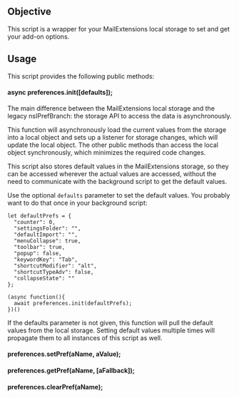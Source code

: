 ## Objective

This script is a wrapper for your MailExtensions local storage to set and get
your add-on options.

## Usage

This script provides the following public methods:

#### async preferences.init([defaults]);

The main difference between the MailExtensions local storage and the
legacy nsIPrefBranch: the storage API to access the data is asynchronously.

This function will asynchronously load the current values from the storage
into a local object and sets up a listener for storage changes, which will
update the local object. The other public methods than access the local
object synchronously, which minimizes the required code changes.

This script also stores default values in the MailExtensions storage, so they
can be accessed wherever the actual values are accessed, without the need to
communicate with the background script to get the default values.

Use the optional `defaults` parameter to set the default values. You probably
want to do that once in your background script:

```
let defaultPrefs = {
  "counter": 0,
  "settingsFolder": "",
  "defaultImport": "",
  "menuCollapse": true,
  "toolbar": true,
  "popup": false,
  "keywordKey": "Tab",
  "shortcutModifier": "alt",
  "shortcutTypeAdv": false,
  "collapseState": ""
};

(async function(){
  await preferences.init(defaultPrefs);
})()

```
If the defaults parameter is not given, this function will pull the default values
from the local storage. Setting default values multiple times will propagate them
to all instances of this script as well.

#### preferences.setPref(aName, aValue);
#### preferences.getPref(aName, [aFallback]);
#### preferences.clearPref(aName);
